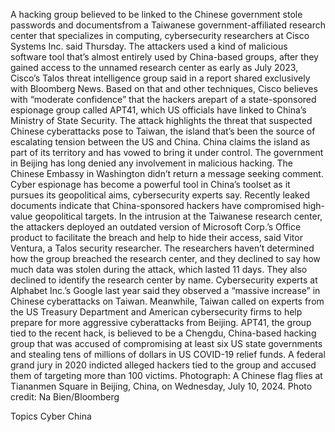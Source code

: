 A hacking group believed to be linked to the Chinese government stole passwords and documentsfrom a Taiwanese government-affiliated research center that specializes in computing, cybersecurity researchers at Cisco Systems Inc. said Thursday.
The attackers used a kind of malicious software tool that’s almost entirely used by China-based groups, after they gained access to the unnamed research center as early as July 2023, Cisco’s Talos threat intelligence group said in a report shared exclusively with Bloomberg News. Based on that and other techniques, Cisco believes with “moderate confidence” that the hackers arepart of a state-sponsored espionage group called APT41, which US officials have linked to China’s Ministry of State Security.
The attack highlights the threat that suspected Chinese cyberattacks pose to Taiwan, the island that’s been the source of escalating tension between the US and China. China claims the island as part of its territory and has vowed to bring it under control. The government in Beijing has long denied any involvement in malicious hacking.
The Chinese Embassy in Washington didn’t return a message seeking comment.
Cyber espionage has become a powerful tool in China’s toolset as it pursues its geopolitical aims, cybersecurity experts say. Recently leaked documents indicate that China-sponsored hackers have compromised high-value geopolitical targets.
In the intrusion at the Taiwanese research center, the attackers deployed an outdated version of Microsoft Corp.’s Office product to facilitate the breach and help to hide their access, said Vitor Ventura, a Talos security researcher. The researchers haven’t determined how the group breached the research center, and they declined to say how much data was stolen during the attack, which lasted 11 days. They also declined to identify the research center by name.
Cybersecurity experts at Alphabet Inc.’s Google last year said they observed a “massive increase” in Chinese cyberattacks on Taiwan. Meanwhile, Taiwan called on experts from the US Treasury Department and American cybersecurity firms to help prepare for more aggressive cyberattacks from Beijing.
APT41, the group tied to the recent hack, is believed to be a Chengdu, China-based hacking group that was accused of compromising at least six US state governments and stealing tens of millions of dollars in US COVID-19 relief funds. A federal grand jury in 2020 indicted alleged hackers tied to the group and accused them of targeting more than 100 victims.
Photograph: A Chinese flag flies at Tiananmen Square in Beijing, China, on Wednesday, July 10, 2024. Photo credit: Na Bien/Bloomberg

Topics
Cyber
China
